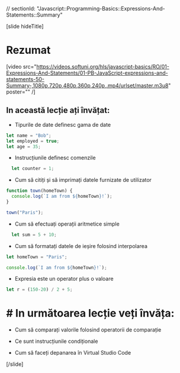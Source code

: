 // sectionId: "Javascript::Programming-Basics::Expressions-And-Statements::Summary"

[slide hideTitle]
# Rezumat

[video src="https://videos.softuni.org/hls/javascript-basics/RO/01-Expressions-And-Statements/01-PB-JavaScript-expressions-and-statements-50-Summary-,1080p,720p,480p,360p,240p,.mp4/urlset/master.m3u8" poster="" /]

## In această lecție ați învățat: 

- Tipurile de date definesc gama de date
```js
let name = "Bob";
let employed = true;
let age = 35;
```

- Instrucțiunile definesc comenzile


```js
  let counter = 1;
```

- Cum să citiți și să imprimați datele furnizate de utilizator 

```js
function town(homeTown) {
  console.log(`I am from ${homeTown}!`);
}

town("Paris");
```

- Cum să efectuați operații aritmetice simple

```js
  let sum = 5 + 10;
  ```

- Cum să formatați datele de ieșire folosind interpolarea

```js
let homeTown = "Paris";

console.log(`I am from ${homeTown}!`);
```

- Expresia este un operator plus o valoare

```js
let r = (150-20) / 2 + 5;
```

# # In următoarea lecție veți învăța:

- Cum să comparați valorile folosind operatorii de comparație

- Ce sunt instrucțiunile condiționale

- Cum să faceți depanarea în Virtual Studio Code


[/slide]